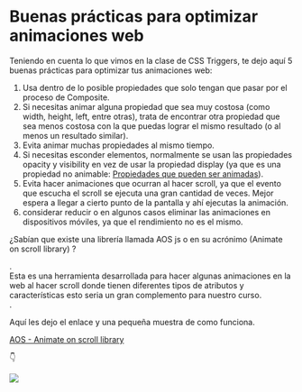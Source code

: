 # Buenas prácticas para optimizar animaciones web

Teniendo en cuenta lo que vimos en la clase de CSS Triggers, te dejo aquí 5 buenas prácticas para optimizar tus animaciones web:

1.  Usa dentro de lo posible propiedades que solo tengan que pasar por el proceso de Composite.
2.  Si necesitas animar alguna propiedad que sea muy costosa (como width, height, left, entre otras), trata de encontrar otra propiedad que sea menos costosa con la que puedas lograr el mismo resultado (o al menos un resultado similar).
3.  Evita animar muchas propiedades al mismo tiempo.
4.  Si necesitas esconder elementos, normalmente se usan las propiedades opacity y visibility en vez de usar la propiedad display (ya que es una propiedad no animable: [Propiedades que pueden ser animadas](https://developer.mozilla.org/es/docs/Web/CSS/CSS_Transitions/Using_CSS_transitions#propiedades_que_pueden_ser_animadas)).
5.  Evita hacer animaciones que ocurran al hacer scroll, ya que el evento que escucha el scroll se ejecuta una gran cantidad de veces. Mejor espera a llegar a cierto punto de la pantalla y ahí ejecutas la animación.
6. considerar reducir o en algunos casos eliminar las animaciones en dispositivos móviles, ya que el rendimiento no es el mismo.

¿Sabían que existe una librería llamada AOS js o en su acrónimo (Animate on scroll library) ?

.  
Esta es una herramienta desarrollada para hacer algunas animaciones en la web al hacer scroll donde tienen diferentes tipos de atributos y características esto seria un gran complemento para nuestro curso.  
.

Aquí les dejo el enlace y una pequeña muestra de como funciona.

[AOS - Animate on scroll library](https://michalsnik.github.io/aos/)

👇

![](https://media.giphy.com/media/rGLr4Jd9Q8FtZmE3MI/giphy.gif)